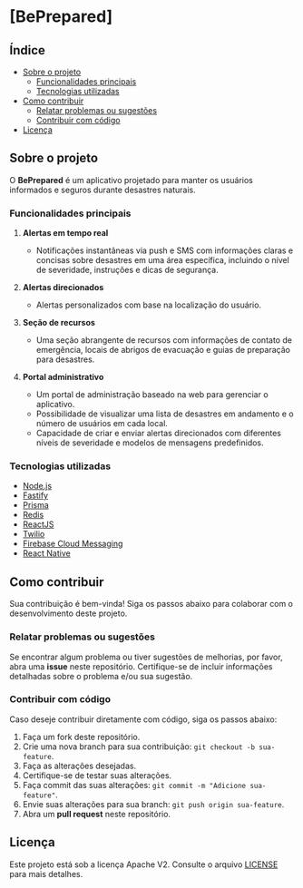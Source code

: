 # [BePrepared]

## Índice

- [Sobre o projeto](#sobre-o-projeto)
  - [Funcionalidades principais](#funcionalidades-principais)
  - [Tecnologias utilizadas](#tecnologias-utilizadas)
- [Como contribuir](#como-contribuir)
  - [Relatar problemas ou sugestões](#relatar-problemas-ou-sugestões)
  - [Contribuir com código](#contribuir-com-código)
- [Licença](#licença)

## Sobre o projeto

O **BePrepared** é um aplicativo projetado para manter os usuários informados e seguros durante desastres naturais. 

### Funcionalidades principais

1. **Alertas em tempo real**
   
   - Notificações instantâneas via push e SMS com informações claras e concisas sobre desastres em uma área específica, incluindo o nível de severidade, instruções e dicas de segurança.

2. **Alertas direcionados**

   - Alertas personalizados com base na localização do usuário.

3. **Seção de recursos**

   - Uma seção abrangente de recursos com informações de contato de emergência, locais de abrigos de evacuação e guias de preparação para desastres.

4. **Portal administrativo**

   - Um portal de administração baseado na web para gerenciar o aplicativo.
   - Possibilidade de visualizar uma lista de desastres em andamento e o número de usuários em cada local.
   - Capacidade de criar e enviar alertas direcionados com diferentes níveis de severidade e modelos de mensagens predefinidos.

### Tecnologias utilizadas

- [Node.js](https://nodejs.org/)
- [Fastify](https://fastify.dev/)
- [Prisma](https://www.prisma.io/)
- [Redis](https://redis.io/docs/connect/clients/nodejs/)
- [ReactJS](https://react.dev/)
- [Twilio](https://www.twilio.com/en-us)
- [Firebase Cloud Messaging](https://firebase.google.com/docs/cloud-messaging)
- [React Native](https://reactnative.dev/)

## Como contribuir

Sua contribuição é bem-vinda! Siga os passos abaixo para colaborar com o desenvolvimento deste projeto.

### Relatar problemas ou sugestões

Se encontrar algum problema ou tiver sugestões de melhorias, por favor, abra uma **issue** neste repositório. Certifique-se de incluir informações detalhadas sobre o problema e/ou sua sugestão.

### Contribuir com código

Caso deseje contribuir diretamente com código, siga os passos abaixo:

1. Faça um fork deste repositório.
2. Crie uma nova branch para sua contribuição: `git checkout -b sua-feature`.
3. Faça as alterações desejadas.
4. Certifique-se de testar suas alterações.
5. Faça commit das suas alterações: `git commit -m "Adicione sua-feature"`.
6. Envie suas alterações para sua branch: `git push origin sua-feature`.
7. Abra um **pull request** neste repositório.

## Licença

Este projeto está sob a licença Apache V2. Consulte o arquivo [LICENSE](LICENSE) para mais detalhes.